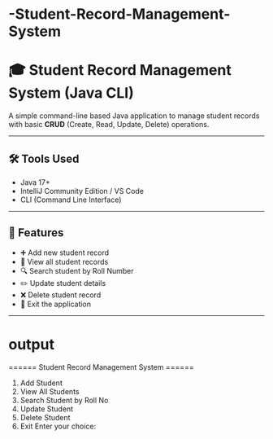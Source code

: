 # -Student-Record-Management-System

# 🎓 Student Record Management System (Java CLI)

A simple command-line based Java application to manage student records with basic **CRUD** (Create, Read, Update, Delete) operations.

---

## 🛠 Tools Used

- Java 17+
- IntelliJ Community Edition / VS Code
- CLI (Command Line Interface)

---

## 📌 Features

- ➕ Add new student record
- 📃 View all student records
- 🔍 Search student by Roll Number
- ✏️ Update student details
- ❌ Delete student record
- 🚪 Exit the application

---
# output

====== Student Record Management System ======
1. Add Student
2. View All Students
3. Search Student by Roll No
4. Update Student
5. Delete Student
6. Exit
Enter your choice:



